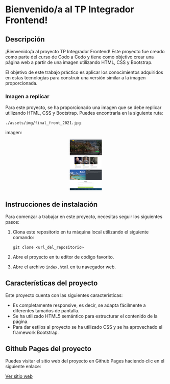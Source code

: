 # Bienvenido/a al TP Integrador Frontend!

## Descripción

¡Bienvenido/a al proyecto TP Integrador Frontend! Este proyecto fue creado como parte del curso de Codo a Codo y tiene como objetivo crear una página web a partir de una imagen utilizando HTML, CSS y Bootstrap.

El objetivo de este trabajo práctico es aplicar los conocimientos adquiridos en estas tecnologías para construir una versión similar a la imagen proporcionada.

### Imagen a replicar

Para este proyecto, se ha proporcionado una imagen que se debe replicar utilizando HTML, CSS y Bootstrap. Puedes encontrarla en la siguiente ruta:

```
./assets/img/final_front_2021.jpg
```

 imagen:

<div style="text-align: center;">
  <img src="./assets/img/final_front_2021.jpg" alt="Imagen a replicar" style="width: 20%;">
</div>


## Instrucciones de instalación

Para comenzar a trabajar en este proyecto, necesitas seguir los siguientes pasos:

1. Clona este repositorio en tu máquina local utilizando el siguiente comando:

   ```
   git clone <url_del_repositorio>
   ```

2. Abre el proyecto en tu editor de código favorito.
3. Abre el archivo `index.html` en tu navegador web.

## Características del proyecto

Este proyecto cuenta con las siguientes características:

- Es completamente responsive, es decir, se adapta fácilmente a diferentes tamaños de pantalla.
- Se ha utilizado HTML5 semántico para estructurar el contenido de la página.
- Para dar estilos al proyecto se ha utilizado CSS y se ha aprovechado el framework Bootstrap.

## Github Pages del proyecto
Puedes visitar el sitio web del proyecto en Github Pages haciendo clic en el siguiente enlace:

[Ver sitio web](https://duarteandresj.github.io/Tp-Integrador-Frontend/)
